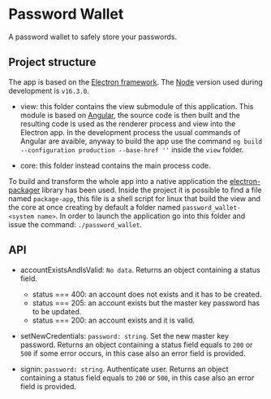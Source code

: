 # Password Wallet

A password wallet to safely store your passwords.

## Project structure

The app is based on the [Electron framework](https://www.electronjs.org/). The [Node](https://nodejs.org/it/) version used during development is `v16.3.0`.

- view: this folder contains the view submodule of this application. This module is based on [Angular](https://angular.io/), the source code is then built and the resulting code is used as the renderer process and view into the Electron app. In the development process the usual commands of Angular are avaible, anyway to build the app use the command `ng build --configuration production --base-href ''` inside the `view` folder.

- core: this folder instead contains the main process code.

To build and transform the whole app into a native application the [electron-packager](https://github.com/electron/electron-packager) library has been used. Inside the project it is possible to find a file named `package-app`, this file is a shell script for linux that build the view and the core at once creating by default a folder named `password_wallet-<system name>`. In order to launch the application go into this folder and issue the command: `./password_wallet`.

## API

- accountExistsAndIsValid: `No data`. Returns an object containing a status field.
    - status === 400: an account does not exists and it has to be created.
    - status === 205: an account exists but the master key password has to be updated.
    - status === 200: an account exists and it is valid.

- setNewCredentials: `password: string`. Set the new master key password. Returns an object containing a status field equals to `200` or `500` if some error occurs, in this case also an error field is provided.

- signin: `password: string`. Authenticate user. Returns an object containing a status field equals to `200` or `500`, in this case also an error field is provided.